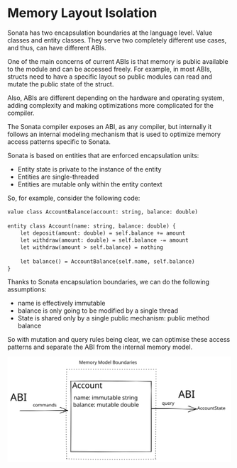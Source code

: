 # Memory Layout Isolation

Sonata has two encapsulation boundaries at the language level. Value classes 
and entity classes. They serve two completely different use cases, and thus,
can have different ABIs.

One of the main concerns of current ABIs is that memory is public available to the module
and can be accessed freely. For example, in most ABIs, structs need to have a specific layout so public
modules can read and mutate the public state of the struct.

Also, ABIs are different depending on the hardware and operating system, adding complexity and
making optimizations more complicated for the compiler.

The Sonata compiler exposes an ABI, as any compiler, but internally it follows an internal modeling mechanism
that is used to optimize memory access patterns specific to Sonata.

Sonata is based on entities that are enforced encapsulation units:

* Entity state is private to the instance of the entity
* Entities are single-threaded
* Entities are mutable only within the entity context

So, for example, consider the following code:

```sn
value class AccountBalance(account: string, balance: double)

entity class Account(name: string, balance: double) {
    let deposit(amount: double) = self.balance += amount
    let withdraw(amount: double) = self.balance -= amount
    let withdraw(amount > self.balance) = nothing
    
    let balance() = AccountBalance(self.name, self.balance)
} 
```

Thanks to Sonata encapsulation boundaries, we can do the following assumptions:

* name is effectively immutable
* balance is only going to be modified by a single thread
* State is shared only by a single public mechanism: public method balance

So with mutation and query rules being clear, we can optimise these access patterns and separate the ABI
from the internal memory model.

![Memory Model Boundaries](img/0-memory-model-boundaries-ABI.svg)